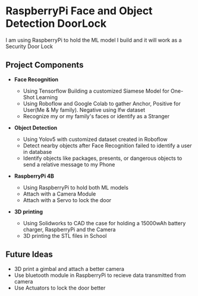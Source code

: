 # RaspberryPi Face and Object Detection DoorLock
I am using RaspberryPi to hold the ML model I build and it will work as a Security Door Lock


## Project Components
- **Face Recognition**
  - Using Tensorflow Building a customized Siamese Model for One-Shot Learning 
  - Using Roboflow and Google Colab to gather Anchor, Positive for User(Me & My family). Negative using lfw dataset
  - Recognize my or my family's faces or identify as a Stranger
  
- **Object Detection**
  - Using Yolov5 with customized dataset created in Roboflow
  - Detect nearby objects after Face Recognition failed to identify a user in database
  - Identify objects like packages, presents, or dangerous objects to send a relative message to my Phone
  
- **RaspberryPi 4B**
  - Using RaspberryPi to hold both ML models
  - Attach with a Camera Module
  - Attach with a Servo to lock the door
  
- **3D printing**
  - Using Solidworks to CAD the case for holding a 15000wAh battery charger, RaspberryPi and the Camera
  - 3D printing the STL files in School
  
  
## Future Ideas
- 3D print a gimbal and attach a better camera
- Use bluetooth module in RaspberryPi to recieve data transmitted from camera
- Use Actuators to lock the door better
